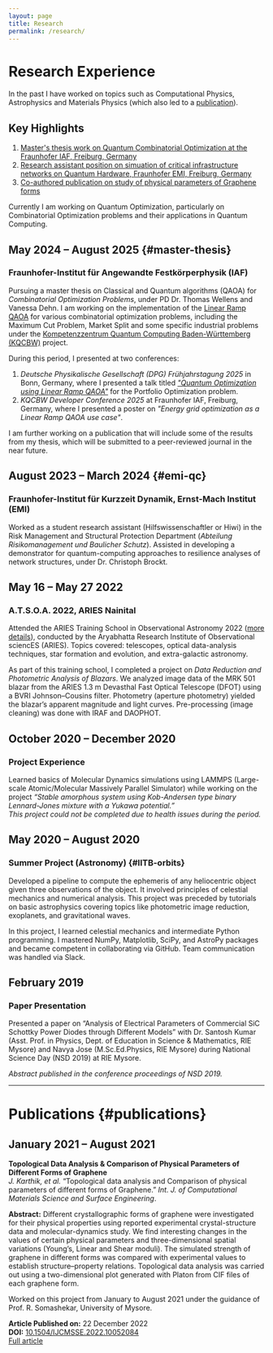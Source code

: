 ```yaml
---
layout: page
title: Research
permalink: /research/
---
```


# Research Experience

In the past I have worked on topics such as Computational Physics, Astrophysics and Materials Physics (which also led to a [publication](#publications)). 

<!-- Key highlights -->
## Key Highlights
1. [Master's thesis work on Quantum Combinatorial Optimization at the Fraunhofer IAF, Freiburg, Germany](#master-thesis)
2. [Research assistant position on simuation of critical infrastructure networks on Quantum Hardware, Fraunhofer EMI, Freiburg, Germany](#emi-qc)
3. [Co-authored publication on study of physical parameters of Graphene forms](#publications)

Currently I am working on Quantum Optimization, particularly on Combinatorial Optimization problems and their applications in Quantum Computing.


## May 2024 – August 2025 {#master-thesis}
### Fraunhofer-Institut für Angewandte Festkörperphysik (IAF)
Pursuing a master thesis on Classical and Quantum algorithms (QAOA) for _Combinatorial Optimization Problems_, under PD Dr. Thomas Wellens and Vanessa Dehn. I am working on the implementation of the [Linear Ramp QAOA](https://arxiv.org/abs/2504.08577) for various combinatorial optimization problems, including the Maximum Cut Problem, Market Split and some specific industrial problems under the [Kompetenzzentrum Quantum Computing Baden-Württemberg (KQCBW)](https://www.iaf.fraunhofer.de/de/forscher/quantensysteme/quantencomputing/KQCBW24.html) project. 

During this period, I presented at two conferences:
1. *Deutsche Physikalische Gesellschaft (DPG) Frühjahrstagung 2025* in Bonn, Germany, where I presented a talk titled [_"Quantum Optimization using Linear Ramp QAOA"_](https://www.dpg-verhandlungen.de/year/2025/conference/bonn/part/qi/session/12/contribution/2) for the Portfolio Optimization problem.
2. *KQCBW Developer Conference 2025* at Fraunhofer IAF, Freiburg, Germany, where I presented a poster on _"Energy grid optimization as a Linear Ramp QAOA use case"_.

I am further working on a publication that will include some of the results from my thesis, which will be submitted to a peer-reviewed journal in the near future.

## August 2023 – March 2024 {#emi-qc}
### Fraunhofer-Institut für Kurzzeit Dynamik, Ernst-Mach Institut (EMI)
Worked as a student research assistant (Hilfswissenschaftler or Hiwi) in the Risk Management and Structural Protection Department (_Abteilung Risikomanagement und Baulicher Schutz_). Assisted in developing a demonstrator for quantum-computing approaches to resilience analyses of network structures, under Dr. Christoph Brockt.

## May 16 – May 27 2022
### A.T.S.O.A. 2022, ARIES Nainital
Attended the ARIES Training School in Observational Astronomy 2022 ([more details](https://www.aries.res.in/atsoa2022/)), conducted by the Aryabhatta Research Institute of Observational sciencES (ARIES). Topics covered: telescopes, optical data-analysis techniques, star formation and evolution, and extra-galactic astronomy.

As part of this training school, I completed a project on _Data Reduction and Photometric Analysis of Blazars_. We analyzed image data of the MRK 501 blazar from the ARIES 1.3 m Devasthal Fast Optical Telescope (DFOT) using a BVRI Johnson–Cousins filter. Photometry (aperture photometry) yielded the blazar’s apparent magnitude and light curves. Pre-processing (image cleaning) was done with IRAF and DAOPHOT.


## October 2020 – December 2020
### Project Experience
Learned basics of Molecular Dynamics simulations using LAMMPS (Large-scale Atomic/Molecular Massively Parallel Simulator) while working on the project _“Stable amorphous system using Kob-Andersen type binary Lennard-Jones mixture with a Yukawa potential.”_  
*This project could not be completed due to health issues during the period.*


## May 2020 – August 2020
### Summer Project (Astronomy) {#IITB-orbits}
Developed a pipeline to compute the ephemeris of any heliocentric object given three observations of the object. It involved principles of celestial mechanics and numerical analysis. This project was preceded by tutorials on basic astrophysics covering topics like photometric image reduction, exoplanets, and gravitational waves.

In this project, I learned celestial mechanics and intermediate Python programming. I mastered NumPy, Matplotlib, SciPy, and AstroPy packages and became competent in collaborating via GitHub. Team communication was handled via Slack.


## February 2019
### Paper Presentation
Presented a paper on “Analysis of Electrical Parameters of Commercial SiC Schottky Power Diodes through Different Models” with Dr. Santosh Kumar (Asst. Prof. in Physics, Dept. of Education in Science & Mathematics, RIE Mysore) and Navya Jose (M.Sc.Ed.Physics, RIE Mysore) during National Science Day (NSD 2019) at RIE Mysore.

_Abstract published in the conference proceedings of NSD 2019._

---

# Publications {#publications}

## January 2021 – August 2021
**Topological Data Analysis & Comparison of Physical Parameters of Different Forms of Graphene**  
_J. Karthik, et al._ “Topological data analysis and Comparison of physical parameters of different forms of Graphene.” _Int. J. of Computational Materials Science and Surface Engineering_.

**Abstract:** Different crystallographic forms of graphene were investigated for their physical properties using reported experimental crystal-structure data and molecular-dynamics study. We find interesting changes in the values of certain physical parameters and three-dimensional spatial variations (Young’s, Linear and Shear moduli). The simulated strength of graphene in different forms was compared with experimental values to establish structure–property relations. Topological data analysis was carried out using a two-dimensional plot generated with Platon from CIF files of each graphene form.

Worked on this project from January to August 2021 under the guidance of Prof. R. Somashekar, University of Mysore.

**Article Published on:** 22 December 2022  
**DOI:** [10.1504/IJCMSSE.2022.10052084](https://doi.org/10.1504/IJCMSSE.2022.10052084)  
[Full article](https://www.inderscience.com/info/inarticle.php?artid=127980)

<!-- > **Update (31.04.22):** Reviewers’ comments received.  
> **Update (27.06.22):** Article accepted for publication. -->
